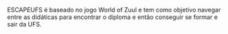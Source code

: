 ESCAPEUFS é baseado no jogo World of Zuul e tem como objetivo navegar entre as didáticas para encontrar o diploma e então conseguir se formar e sair da UFS. 
